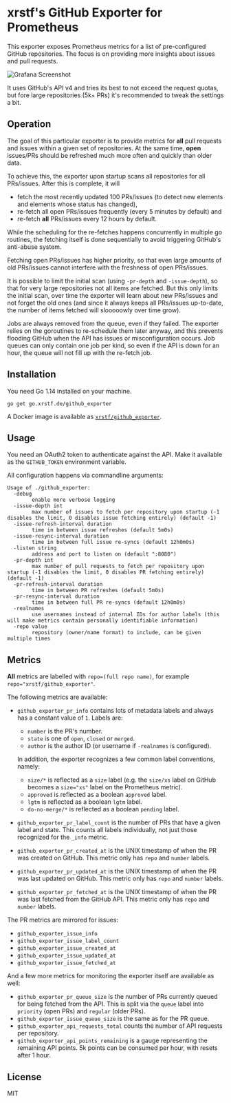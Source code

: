 # xrstf's GitHub Exporter for Prometheus

This exporter exposes Prometheus metrics for a list of pre-configured GitHub repositories.
The focus is on providing more insights about issues and pull requests.

![Grafana Screenshot](https://github.com/xrstf/github_exporter/blob/master/grafana/screenshot.png?raw=true)

It uses GitHub's API v4 and tries its best to not exceed the request quotas, but fore large
repositories (5k+ PRs) it's recommended to tweak the settings a bit.

## Operation

The goal of this particular exporter is to provide metrics for **all** pull requests and
issues within a given set of repositories. At the same time, **open** issues/PRs should be
refreshed much more often and quickly than older data.

To achieve this, the exporter upon startup scans all repositories for all PRs/issues. After
this is complete, it will

* fetch the most recently updated 100 PRs/issues (to detect new elements and elements
  whose status has changed),
* re-fetch all open PRs/issues frequently (every 5 minutes by default) and
* re-fetch **all** PRs/issues every 12 hours by default.

While the scheduling for the re-fetches happens concurrently in multiple go routines,
the fetching itself is done sequentially to avoid triggering GitHub's anti-abuse system.

Fetching open PRs/issues has higher priority, so that even large amounts of old PRs/issues
cannot interfere with the freshness of open PRs/issues.

It is possible to limit the initial scan (using `-pr-depth` and `-issue-depth`), so that
for very large repositories not all items are fetched. But this only limits the initial
scan, over time the exporter will learn about new PRs/issues and not forget the old ones
(and since it always keeps all PRs/issues up-to-date, the number of items fetched will
slooooowly over time grow).

Jobs are always removed from the queue, even if they failed. The exporter relies on the
goroutines to re-schedule them later anyway, and this prevents flooding GitHub when the
API has issues or misconfiguration occurs. Job queues can only contain one job per kind,
so even if the API is down for an hour, the queue will not fill up with the re-fetch job.

## Installation

You need Go 1.14 installed on your machine.

```
go get go.xrstf.de/github_exporter
```

A Docker image is available as [`xrstf/github_exporter`](https://hub.docker.com/r/xrstf/github_exporter).

## Usage

You need an OAuth2 token to authenticate against the API. Make it available
as the `GITHUB_TOKEN` environment variable.

All configuration happens via commandline arguments:

```
Usage of ./github_exporter:
  -debug
        enable more verbose logging
  -issue-depth int
        max number of issues to fetch per repository upon startup (-1 disables the limit, 0 disables issue fetching entirely) (default -1)
  -issue-refresh-interval duration
        time in between issue refreshes (default 5m0s)
  -issue-resync-interval duration
        time in between full issue re-syncs (default 12h0m0s)
  -listen string
        address and port to listen on (default ":8080")
  -pr-depth int
        max number of pull requests to fetch per repository upon startup (-1 disables the limit, 0 disables PR fetching entirely) (default -1)
  -pr-refresh-interval duration
        time in between PR refreshes (default 5m0s)
  -pr-resync-interval duration
        time in between full PR re-syncs (default 12h0m0s)
  -realnames
        use usernames instead of internal IDs for author labels (this will make metrics contain personally identifiable information)
  -repo value
        repository (owner/name format) to include, can be given multiple times
```

## Metrics

**All** metrics are labelled with `repo=(full repo name)`, for example
`repo="xrstf/github_exporter"`.

The following metrics are available:

* `github_exporter_pr_info` contains lots of metadata labels and always has a constant
  value of `1`. Labels are:

  * `number` is the PR's number.
  * `state` is one of `open`, `closed` or `merged`.
  * `author` is the author ID (or username if `-realnames` is configured).

  In addition, the exporter recognizes a few common label conventions, namely:

  * `size/*` is reflected as a `size` label (e.g. the `size/xs` label on GitHub becomes
    a `size="xs"` label on the Prometheus metric).
  * `approved` is reflected as a boolean `approved` label.
  * `lgtm` is reflected as a boolean `lgtm` label.
  * `do-no-merge/*` is reflected as a boolean `pending` label.

* `github_exporter_pr_label_count` is the number of PRs that have a given label
  and state. This counts all labels individually, not just those recognized for
  the `_info` metric.

* `github_exporter_pr_created_at` is the UNIX timestamp of when the PR was
  created on GitHub. This metric only has `repo` and `number` labels.

* `github_exporter_pr_updated_at` is the UNIX timestamp of when the PR was
  last updated on GitHub. This metric only has `repo` and `number` labels.

* `github_exporter_pr_fetched_at` is the UNIX timestamp of when the PR was
  last fetched from the GitHub API. This metric only has `repo` and `number` labels.

The PR metrics are mirrored for issues:

* `github_exporter_issue_info`
* `github_exporter_issue_label_count`
* `github_exporter_issue_created_at`
* `github_exporter_issue_updated_at`
* `github_exporter_issue_fetched_at`

And a few more metrics for monitoring the exporter itself are available as well:

* `github_exporter_pr_queue_size` is the number of PRs currently queued for
  being fetched from the API. This is split via the `queue` label into `priority`
  (open PRs) and `regular` (older PRs).
* `github_exporter_issue_queue_size` is the same as for the PR queue.
* `github_exporter_api_requests_total` counts the number of API requests per
  repository.
* `github_exporter_api_points_remaining` is a gauge representing the remaining
  API points. 5k points can be consumed per hour, with resets after 1 hour.

## License

MIT
